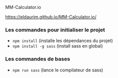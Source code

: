 MM-Calculator.io

https://eldaurim.github.io/MM-Calculator.io/


### Les commandes pour initialiser le projet ###

* ```npm install``` (installe les dépendances du projet)
* ```npm install -g sass``` (install sass en global)

### Les commandes de bases ###

* ```npm run sass``` (lance le compilateur de sass)